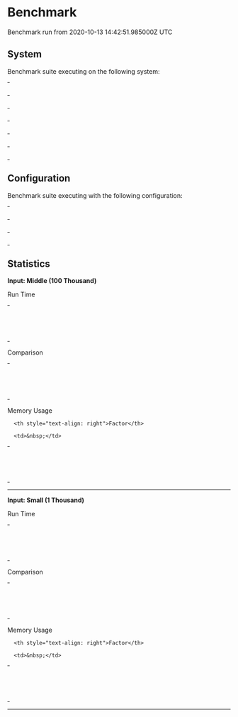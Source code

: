 <!--
SPDX-FileCopyrightText: 2021 Rosa Richter

SPDX-License-Identifier: MIT
-->

# Benchmark

Benchmark run from 2020-10-13 14:42:51.985000Z UTC

## System

Benchmark suite executing on the following system:

<table style="width: 1%">
  <tr>
    <th style="width: 1%; white-space: nowrap">Operating System</th>
    <td>Windows</td>
  </tr><tr>
    <th style="white-space: nowrap">CPU Information</th>
    <td style="white-space: nowrap">Intel(R) Core(TM) i7-4770K CPU @ 3.50GHz</td>
  </tr><tr>
    <th style="white-space: nowrap">Number of Available Cores</th>
    <td style="white-space: nowrap">8</td>
  </tr><tr>
    <th style="white-space: nowrap">Available Memory</th>
    <td style="white-space: nowrap">15.94 GB</td>
  </tr><tr>
    <th style="white-space: nowrap">Elixir Version</th>
    <td style="white-space: nowrap">1.11.0</td>
  </tr><tr>
    <th style="white-space: nowrap">Erlang Version</th>
    <td style="white-space: nowrap">21.3</td>
  </tr>
</table>

## Configuration

Benchmark suite executing with the following configuration:

<table style="width: 1%">
  <tr>
    <th style="width: 1%">:time</th>
    <td style="white-space: nowrap">5 s</td>
  </tr><tr>
    <th>:parallel</th>
    <td style="white-space: nowrap">4</td>
  </tr><tr>
    <th>:warmup</th>
    <td style="white-space: nowrap">2 s</td>
  </tr>
</table>

## Statistics




__Input: Middle (100 Thousand)__

Run Time

<table style="width: 1%">
  <tr>
    <th>Name</th>
    <th style="text-align: right">IPS</th>
    <th style="text-align: right">Average</th>
    <th style="text-align: right">Devitation</th>
    <th style="text-align: right">Median</th>
    <th style="text-align: right">99th&nbsp;%</th>
  </tr>

  <tr>
    <td style="white-space: nowrap">MapSet.new</td>
    <td style="white-space: nowrap; text-align: right">25.63</td>
    <td style="white-space: nowrap; text-align: right">39.02 ms</td>
    <td style="white-space: nowrap; text-align: right">±25.12%</td>
    <td style="white-space: nowrap; text-align: right">32.00 ms</td>
    <td style="white-space: nowrap; text-align: right">63.00 ms</td>
  </tr>

  <tr>
    <td style="white-space: nowrap">IntSet.new</td>
    <td style="white-space: nowrap; text-align: right">9.02</td>
    <td style="white-space: nowrap; text-align: right">110.84 ms</td>
    <td style="white-space: nowrap; text-align: right">±7.66%</td>
    <td style="white-space: nowrap; text-align: right">109.00 ms</td>
    <td style="white-space: nowrap; text-align: right">127.72 ms</td>
  </tr>

</table>


Comparison

<table style="width: 1%">
  <tr>
    <th>Name</th>
    <th style="text-align: right">IPS</th>
    <th style="text-align: right">Slower</th>
  <tr>
    <td style="white-space: nowrap">MapSet.new</td>
    <td style="white-space: nowrap;text-align: right">25.63</td>
    <td>&nbsp;</td>
  </tr>

  <tr>
    <td style="white-space: nowrap">IntSet.new</td>
    <td style="white-space: nowrap; text-align: right">9.02</td>
    <td style="white-space: nowrap; text-align: right">2.84x</td>
  </tr>

</table>



Memory Usage

<table style="width: 1%">
  <tr>
    <th>Name</th>
    <th style="text-align: right">Memory</th>

      <th style="text-align: right">Factor</th>

  </tr>
  <tr>
    <td style="white-space: nowrap">MapSet.new</td>
    <td style="white-space: nowrap">3.93 MB</td>

      <td>&nbsp;</td>

  </tr>

  <tr>
    <td style="white-space: nowrap">IntSet.new</td>
    <td style="white-space: nowrap">50.80 MB</td>
    <td>12.93x</td>
  </tr>

</table>


<hr/>


__Input: Small (1 Thousand)__

Run Time

<table style="width: 1%">
  <tr>
    <th>Name</th>
    <th style="text-align: right">IPS</th>
    <th style="text-align: right">Average</th>
    <th style="text-align: right">Devitation</th>
    <th style="text-align: right">Median</th>
    <th style="text-align: right">99th&nbsp;%</th>
  </tr>

  <tr>
    <td style="white-space: nowrap">MapSet.new</td>
    <td style="white-space: nowrap; text-align: right">6.15 K</td>
    <td style="white-space: nowrap; text-align: right">162.72 μs</td>
    <td style="white-space: nowrap; text-align: right">±36.33%</td>
    <td style="white-space: nowrap; text-align: right">159.99 μs</td>
    <td style="white-space: nowrap; text-align: right">319.99 μs</td>
  </tr>

  <tr>
    <td style="white-space: nowrap">IntSet.new</td>
    <td style="white-space: nowrap; text-align: right">2.67 K</td>
    <td style="white-space: nowrap; text-align: right">374.35 μs</td>
    <td style="white-space: nowrap; text-align: right">±156.76%</td>
    <td style="white-space: nowrap; text-align: right">0 μs</td>
    <td style="white-space: nowrap; text-align: right">1599.98 μs</td>
  </tr>

</table>


Comparison

<table style="width: 1%">
  <tr>
    <th>Name</th>
    <th style="text-align: right">IPS</th>
    <th style="text-align: right">Slower</th>
  <tr>
    <td style="white-space: nowrap">MapSet.new</td>
    <td style="white-space: nowrap;text-align: right">6.15 K</td>
    <td>&nbsp;</td>
  </tr>

  <tr>
    <td style="white-space: nowrap">IntSet.new</td>
    <td style="white-space: nowrap; text-align: right">2.67 K</td>
    <td style="white-space: nowrap; text-align: right">2.3x</td>
  </tr>

</table>



Memory Usage

<table style="width: 1%">
  <tr>
    <th>Name</th>
    <th style="text-align: right">Memory</th>

      <th style="text-align: right">Factor</th>

  </tr>
  <tr>
    <td style="white-space: nowrap">MapSet.new</td>
    <td style="white-space: nowrap">63.56 KB</td>

      <td>&nbsp;</td>

  </tr>

  <tr>
    <td style="white-space: nowrap">IntSet.new</td>
    <td style="white-space: nowrap">302.90 KB</td>
    <td>4.77x</td>
  </tr>

</table>


<hr/>

